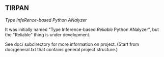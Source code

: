 TIRPAN
--------------------------------------
*Type InfeRence-based Python ANalyzer*

It was initially named "Type Inference-based *Reliable* Python ANalyzer",
but the "Reliable" thing is under development.

See doc/ subdirectory for more information on project.
(Start from doc/general.txt that contains general project structure.)
